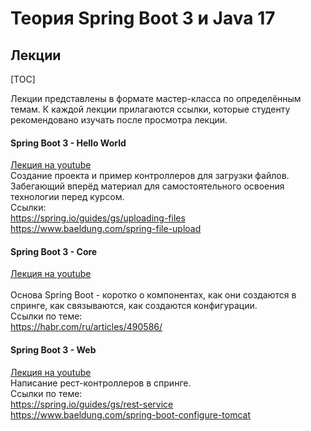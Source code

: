 # Теория Spring Boot 3 и Java 17

## Лекции

[TOC]

Лекции представлены в формате мастер-класса по определённым темам. К каждой лекции прилагаются ссылки, которые
студенту рекомендовано изучать после просмотра лекции.

<h4>Spring Boot 3 - Hello World</h4>

[Лекция на youtube](https://youtu.be/AfbWXUqYrpc) <br>
Создание проекта и пример контроллеров для загрузки файлов. Забегающий вперёд материал для самостоятельного
освоения технологии перед курсом. <br>
Ссылки: <br>
https://spring.io/guides/gs/uploading-files <br>
https://www.baeldung.com/spring-file-upload <br>

<h4>Spring Boot 3 - Core</h3>

[Лекция на youtube](https://youtu.be/dawLHBQlmek) <br>  
Основа Spring Boot - коротко о компонентах, как они создаются в спринге, как связываются, как создаются конфигурации.  
Ссылки по теме: <br>
https://habr.com/ru/articles/490586/ <br>    

<h4>Spring Boot 3 - Web</h4>

[Лекция на youtube](https://youtu.be/CeitFLb5_-Q) <br>
Написание рест-контроллеров в спринге. <br>
Ссылки по теме: <br>
https://spring.io/guides/gs/rest-service <br>
https://www.baeldung.com/spring-boot-configure-tomcat <br>

